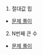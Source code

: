 
1. 절대값 힙
* [문제 풀이](https://ht.oopy.io/371c68e5-17a5-4312-96a9-82cbf4da0a00)

2. N번째 큰 수
* [문제 풀이](https://ht.oopy.io/b82e6bd9-075b-4185-8deb-c2c3f8f31329)
